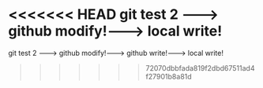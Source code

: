<<<<<<< HEAD
git test 2 ---> github modify!---> local write!
=======
git test 2 ---> github modify!---> github write!---> local write!
>>>>>>> 72070dbbfada819f2dbd67511ad4f27901b8a81d
